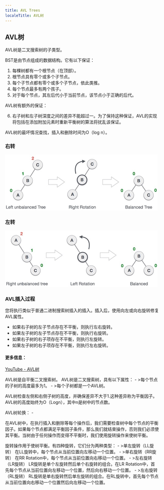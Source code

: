 ```yaml
---
title: AVL Trees
localeTitle: AVL树
---
```

## AVL树

AVL树是二叉搜索树的子类型。

BST是由节点组成的数据结构。它有以下保证：

1.  每棵树都有一个根节点（在顶部）。
2.  根节点具有零个或多个子节点。
3.  每个子节点都有零个或多个子节点，依此类推。
4.  每个节点最多有两个孩子。
5.  对于每个节点，其左后代小于当前节点，该节点小于正确的后代。

AVL树有额外的保证：

6.  右子树和左子树深度之间的差异不能超过一。为了保持这种保证，AVL的实现将包括在添加附加元素时重新平衡树的算法将扰乱该保证。

AVL树的最坏情况查找，插入和删除时间为O（log n）。

### 右转

![AVL树右旋转](https://raw.githubusercontent.com/HebleV/valet_parking/master/images/avl_right_rotation.jpg)

### 左转

![AVL树左旋转](https://raw.githubusercontent.com/HebleV/valet_parking/master/images/avl_left_rotation.jpg)

### AVL插入过程

您将执行类似于普通二进制搜索树插入的插入。插入后，使用向左或向右旋转修复AVL属性。

*   如果右子树的左子节点存在不平衡，则执行左右旋转。
*   如果左子树的左子节点存在不平衡，则执行右旋转。
*   如果右子树的右子项存在不平衡，则执行左旋转。
*   如果左子树的右子项存在不平衡，则执行左右旋转。

#### 更多信息：

[YouTube - AVL树](https://www.youtube.com/watch?v=7m94k2Qhg68)

AVL树是自平衡二叉搜索树。 AVL树是二叉搜索树，具有以下属性： - >每个节点的子树的高度最多为1。 - >每个子树都是一个AVL树。

AVL树检查左侧和右侧子树的高度，并确保差异不大于1.这种差异称为平衡因子。 AVL树的高度始终为O（Logn），其中n是树中的节点数。

AVL树轮换： -

在AVL树中，在执行插入和删除等每个操作后，我们需要检查树中每个节点的平衡因子。如果每个节点都满足平衡因子条件，那么我们就结束操作，否则我们必须使其平衡。当树由于任何操作而变得不平衡时，我们使用旋转操作来使树平衡。

旋转操作用于使树平衡。有四种旋转，它们分为两种类型： - >单左旋转（LL旋转） 在LL旋转中，每个节点从当前位置向左移动一个位置。 - >单右旋转（RR旋转） 在RR Rotation中，每个节点从当前位置向右移动一个位置。 - >左右旋转（LR旋转） LR旋转是单个左旋转然后单个右旋转的组合。在LR Rotation中，首先每个节点从当前位置向左移动一个位置，然后向右移动一个位置。 - >左右旋转（RL旋转） RL旋转是单右旋转然后单左旋转的组合。在RL旋转中，首先每个节点从当前位置向右移动一个位置然后向左移动一个位置。